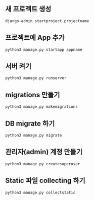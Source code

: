 ## 새 프로젝트 생성

```
django-admin startproject projectname
```

## 프로젝트에 App 추가

~~~
python3 manage.py startapp appname
~~~

## 서버 켜기


```
python3 manage.py runserver
```

## migrations 만들기

```
python3 manage.py makemigrations
```

## DB migrate 하기

```
python3 manage.py migrate
```

## 관리자(admin) 계정 만들기

```
python3 manage.py createsuperuser
```

## Static 파일 collecting 하기

```
python3 manage.py collectstatic
```
